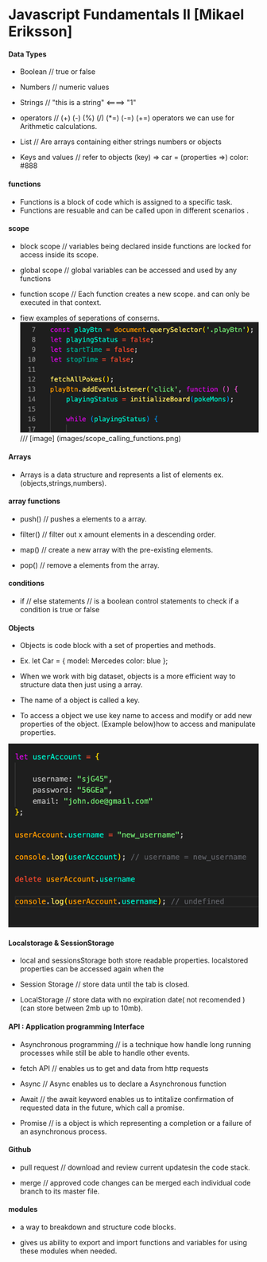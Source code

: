 # Javascript Fundamentals II [Mikael Eriksson]

#### Data Types

- Boolean // true or false
- Numbers // numeric values
- Strings // "this is a string"  <====> "1"
- operators // (+) (-) (%) (/) (*=) (-=) (+=)  operators we can use for Arithmetic calculations.

- List // Are arrays containing either strings numbers or objects
- Keys and values // refer to objects (key) => car = (properties =>) color: #888

#### functions


- Functions is a block of code which is assigned to a specific task.
- Functions are resuable and can be called upon in different scenarios .

#### scope

- block scope // variables being declared inside functions are locked for access inside its scope.

- global scope // global variables can be accessed and used by any functions
- function scope // Each function creates a new scope. and can only be executed in that context.

- fiew examples of seperations of conserns.
![image](images/scope_variables.png)
///
[image] (images/scope_calling_functions.png)
#### Arrays

- Arrays is a data structure and represents a list of elements ex. (objects,strings,numbers).


#### array functions

- push() // pushes a elements to a array.

- filter() // filter out x amount elements in a descending order.

- map() // create a new array with the pre-existing elements.

- pop() // remove a elements from the array.

#### conditions

- if // else statements // is a boolean control statements to check if a condition is true or false 
#### Objects

- Objects is code block with a set of properties and methods.

- Ex. let Car = { model: Mercedes color: blue  };

- When we work with big dataset, objects  is a more efficient  way to structure data then just using a array.

- The name of a object is called a key.

- To access a object we use key name to access and modify or add new properties of the object. (Example below)how to access and manipulate properties.

![image](images/objects.png)


#### Localstorage & SessionStorage

- local and sessionsStorage both store readable properties. localstored properties can be accessed again when the 

- Session Storage // store data until the tab is closed.

- LocalStorage // store data with no expiration date( not recomended ) (can store between 2mb up to 10mb).

#### API : Application programming Interface

- Asynchronous programming // is a  technique how handle long running processes while still be able to handle other events.

- fetch API //  enables us to get and data from http requests

- Async // Async enables us to declare a Asynchronous function

-  Await // the await keyword enables us to intitalize  confirmation of requested data in the future, which call a promise.

- Promise // is a object is which representing a completion or a failure of an asynchronous process.

#### Github

- pull request // download and review current updatesin the code stack. 

- merge // approved code changes can be merged each individual code branch to its master file.

#### modules

- a way to breakdown and structure code blocks.

- gives us ability to export and import functions and variables for using these modules when needed.









